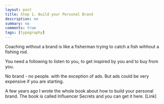 ```yaml
---
layout: post
title: Step 1. Build your Personal Brand
description: no
summary: no
comments: true
tags: [typography]
---
```


Coaching without a brand is like a fisherman trying to catch a fish wihhout a fishing rod.

You need a following to listen to you, to get inspired by you and to buy from you.

No brand - no people. with the exception of ads. But ads could be very expensive if you are starting. 

A few years ago I wrote the whole book about how to build your personal brand. The book is called  Influencer Secrets and you can get it here. [Link]







